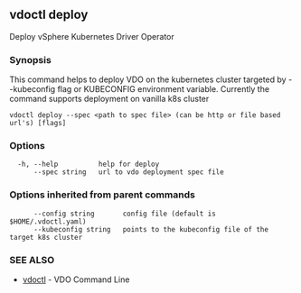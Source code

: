 ## vdoctl deploy

Deploy vSphere Kubernetes Driver Operator

### Synopsis

This command helps to deploy VDO on the kubernetes cluster targeted by --kubeconfig flag or KUBECONFIG environment variable.
Currently the command supports deployment on vanilla k8s cluster

```
vdoctl deploy --spec <path to spec file> (can be http or file based url's) [flags]
```

### Options

```
  -h, --help          help for deploy
      --spec string   url to vdo deployment spec file
```

### Options inherited from parent commands

```
      --config string       config file (default is $HOME/.vdoctl.yaml)
      --kubeconfig string   points to the kubeconfig file of the target k8s cluster
```

### SEE ALSO

* [vdoctl](vdoctl.md)	 - VDO Command Line

